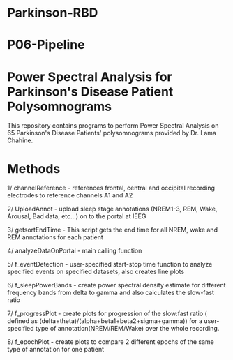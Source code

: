 # Parkinson-RBD
# P06-Pipeline
# Power Spectral Analysis for Parkinson's Disease Patient Polysomnograms

This repository contains programs to perform Power Spectral Analysis on 65 Parkinson's Disease Patients' polysomnograms provided by Dr. Lama Chahine.

# Methods
1/ channelReference - references frontal, central and occipital recording electrodes to reference channels A1 and A2

2/ UploadAnnot - upload sleep stage annotations (NREM1-3, REM, Wake, Arousal, Bad data, etc...) on to the portal at IEEG

3/ getsortEndTime - This script gets the end time for all NREM, wake and REM annotations for each patient

4/ analyzeDataOnPortal - main calling function

5/ f_eventDetection - user-specified start-stop time function to analyze specified events on specified datasets, also creates line plots

6/ f_sleepPowerBands - create power spectral density estimate for different frequency bands from delta to gamma and also calculates the slow-fast ratio

7/ f_progressPlot - create plots for progression of the slow:fast ratio ( defined as (delta+theta)/(alpha+beta1+beta2+sigma+gamma)) for a user-specified type of annotation(NREM/REM/Wake) over the whole recording.

8/ f_epochPlot - create plots to compare 2 different epochs of the same type of annotation for one patient
